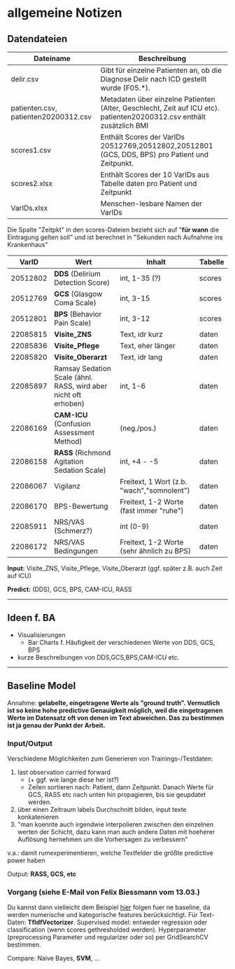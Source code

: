 allgemeine Notizen
====

Datendateien
----

|Dateiname |Beschreibung|
|----------|------------|
|delir.csv|Gibt für einzelne Patienten an, ob die Diagnose Delir nach ICD gestellt wurde (F05.*).
|patienten.csv, patienten20200312.csv|Metadaten über einzelne Patienten (Alter, Geschlecht, Zeit auf ICU etc). patienten20200312.csv enthält zusätzlich BMI
|scores1.csv|Enthält Scores der VarIDs 20512769,20512802,20512801 (GCS, DDS, BPS) pro Patient und Zeitpunkt.
|scores2.xlsx|Enthält Scores der 10 VarIDs aus Tabelle daten pro Patient und Zeitpunkt
|VarIDs.xlsx|Menschen-lesbare Namen der VarIDs

Die Spalte "Zeitpkt" in den scores-Dateien bezieht sich auf "**für wann** die Eintragung gelten soll" und ist berechnet in "Sekunden nach Aufnahme ins Krankenhaus"

|VarID     |Wert                                    |Inhalt                                         |Tabelle |
|----------|----------------------------------------|-----------------------------------------------|--------|
| 20512802 | **DDS** (Delirium Detection Score)         | int, 1-35 (?)                                 | scores |
| 20512769 | **GCS** (Glasgow Coma Scale)           | int, 3-15                                     | scores |
| 20512801 | **BPS** (Behavior Pain Scale)          | int, 3-12                                     | scores |
| 22085815 | **Visite_ZNS**                         | Text, idr kurz                                | daten  |
| 22085836 | **Visite_Pflege**                      | Text, eher länger                             | daten  |
| 22085820 | **Visite_Oberarzt**                    | Text, idr lang                                | daten  |
| 22085897 | Ramsay Sedation Scale (ähnl. RASS, wird aber nicht oft erhoben) | int, 1-6             | daten  |
| 22086169 | **CAM-ICU** (Confusion Assessment Method)  | (neg./pos.)                               | daten  |
| 22086158 | **RASS** (Richmond Agitation Sedation Scale) | int, +4 - -5                            | daten  |
| 22086067 | Vigilanz                               | Freitext, 1 Wort (z.b. "wach","somnolent")    | daten  |
| 22086170 | BPS-Bewertung                          | Freitext, 1-2 Worte (fast immer "ruhe")       | daten  |
| 22085911 | NRS/VAS (Schmerz?)                     | int (0-9)                                     | daten  |
| 22086172 | NRS/VAS Bedingungen                    | Freitext, 1-2 Worte (sehr ähnlich zu BPS)     | daten  |

**Input:** Visite_ZNS, Visite_Pflege, Visite_Oberarzt (ggf. später z.B. auch Zeit auf ICU)

**Predict:** (DDS), GCS, BPS, CAM-ICU, RASS

--------------

Ideen f. BA
----

* Visualisierungen
    * Bar Charts f. Häufigkeit der verschiedenen Werte von DDS, GCS, BPS
* kurze Beschreibungen von DDS,GCS,BPS,CAM-ICU etc. 
--------------

Baseline Model
----

Annahme: **gelabelte, eingetragene Werte als "ground truth". Vermutlich ist so keine hohe predictive Genauigkeit möglich, weil die eingetragenen Werte im Datensatz oft von denen im Text abweichen. Das zu bestimmen ist ja genau der Punkt der Arbeit.**

### Input/Output
Verschiedene Möglichkeiten zum Generieren von Trainings-/Testdaten:

1) last observation carried forward 
    * (+ ggf. wie lange diese her ist?)
    * Zeilen sortieren nach: Patient, dann Zeitpunkt. Danach Werte für GCS, RASS etc nach unten hin propagieren, bis sie geupdatet werden.
2) über einen Zeitraum labels Durchschnitt bilden, input texte konkatenieren
3) "man koennte auch irgendwie interpolieren zwischen den einzelnen werten der Schicht, dazu kann man auch andere Daten mit hoeherer Auflösung hernehmen um die Vorhersagen zu verbessern"

v.a.: damit rumexperimentieren, welche Textfelder die größte predictive power haben

Output: **RASS, GCS, etc**

### Vorgang (siehe E-Mail von Felix Biessmann vom 13.03.)
Du kannst dann vielleicht dem Beispiel [hier](https://scikit-learn.org/stable/auto_examples/compose/plot_column_transformer_mixed_types.html) folgen fuer ne baseline, da werden numerische und kategorische features berücksichtigt. Für Text-Daten: **TfIdfVectorizer**. Supervised model: entweder regression oder classification (wenn scores gethresholded werden). Hyperparameter (preprocessing Parameter und regularizer oder so) per GridSearchCV bestimmen.

Compare: Naive Bayes, **SVM**, ...